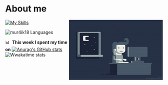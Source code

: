 # About me



<img align="right" alt="GIF" src="https://github.com/mur4ik18/mur4ik18/blob/main/e426702edf874b181aced1e2fa5c6cde.gif?raw=true" width="300" height="192" />

[![My Skills](https://skillicons.dev/icons?i=c,python,django)](https://skillicons.dev)

![mur4ik18 Languages](https://github-readme-stats.vercel.app/api/top-langs/?username=mur4ik18&layout=compact&count_private=true&theme=dracula)


📊 &nbsp;**This week I spent my time on**
[![Anurag's GitHub stats](https://github-readme-stats.vercel.app/api?username=mur4ik18)](https://github.com/anuraghazra/github-readme-stats)
![Wwakatime stats](https://github-readme-stats-taupe-two.vercel.app/api/wakatime?username=mur4ik18&hide_title=true&hide_border=true&langs_count=5&bg_color=00000000&text_color=777)

